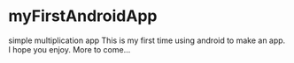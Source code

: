 # myFirstAndroidApp
simple multiplication app
This is my first time using android to make an app.
I hope you enjoy.
More to come...
